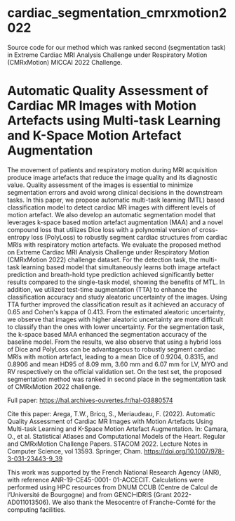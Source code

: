 # cardiac_segmentation_cmrxmotion2022
Source code for our method which was ranked second (segmentation task) in Extreme Cardiac MRI Analysis Challenge under Respiratory Motion (CMRxMotion) MICCAI 2022 Challenge.

# Automatic Quality Assessment of Cardiac MR Images with Motion Artefacts using Multi-task Learning and K-Space Motion Artefact Augmentation

The movement of patients and respiratory motion during MRI acquisition produce image artefacts that reduce the image quality and its diagnostic value. 
Quality assessment of the images is essential to minimize segmentation errors and avoid wrong clinical decisions in the downstream tasks. In this paper, we propose 
automatic multi-task learning (MTL) based classification model to detect cardiac MR images with different levels of motion artefact. We also develop an automatic 
segmentation model that leverages k-space based motion artefact augmentation (MAA) and a novel compound loss that utilizes Dice loss with a polynomial version of 
cross-entropy loss (PolyLoss) to robustly segment cardiac structures from cardiac MRIs with respiratory motion artefacts. We evaluate the proposed method on 
Extreme Cardiac MRI Analysis Challenge under Respiratory Motion (CMRxMotion 2022) challenge dataset. For the detection task, the multi-task learning based model that 
simultaneously learns both image artefact prediction and breath-hold type prediction achieved significantly better results compared to the single-task model, showing 
the benefits of MTL. In addition, we utilized test-time augmentation (TTA) to enhance the classification accuracy and study aleatoric uncertainty of the images. 
Using TTA further improved the classification result as it achieved an accuracy of 0.65 and Cohen's kappa of 0.413. From the estimated aleatoric uncertainty, 
we observe that images with higher aleatoric uncertainty are more difficult to classify than the ones with lower uncertainty. For the segmentation task, the k-space 
based MAA enhanced the segmentation accuracy of the baseline model. From the results, we also observe that using a hybrid loss of Dice and PolyLoss can be advantageous 
to robustly segment cardiac MRIs with motion artefact, leading to a mean Dice of 0.9204, 0.8315, and 0.8906 and mean HD95 of 8.09 mm, 3.60 mm and 6.07 mm for LV, MYO and 
RV respectively on the official validation set. On the test set, the proposed segmentation method was ranked in second place in the segmentation task of CMRxMotion 2022 challenge.

Full paper: https://hal.archives-ouvertes.fr/hal-03880574

Cite this paper:
Arega, T.W., Bricq, S., Meriaudeau, F. (2022). Automatic Quality Assessment of Cardiac MR Images with Motion Artefacts Using Multi-task Learning and K-Space Motion Artefact Augmentation. In: Camara, O., et al. Statistical Atlases and Computational Models of the Heart. Regular and CMRxMotion Challenge Papers. STACOM 2022. Lecture Notes in Computer Science, vol 13593. Springer, Cham. https://doi.org/10.1007/978-3-031-23443-9_39

This work was supported by the French National Research Agency (ANR), with reference ANR-19-CE45-0001-
01-ACCECIT. Calculations were performed using HPC resources from DNUM CCUB (Centre de Calcul de l’Université
de Bourgogne) and from GENCI–IDRIS (Grant 2022-AD011013506). We also thank the Mesocentre of Franche-Comté for the
computing facilities.
